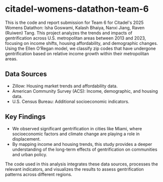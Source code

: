 # citadel-womens-datathon-team-6
This is the code and report submission for Team 6 for Citadel's 2025 Womens Datathon: Isha Goswami, Kalash Bhaiya, Nanxi Jiang, Raven (Ruiwen) Tang. 
This project analyzes the trends and impacts of gentrification across U.S. metropolitan areas between 2013 and 2023, focusing on income shifts, housing affordability, and demographic changes. Using the Ellen O’Regan model, we classify zip codes that have undergone gentrification based on relative income growth within their metropolitan areas.

## Data Sources
- Zillow: Housing market trends and affordability data.
- American Community Survey (ACS): Income, demographic, and housing data.
- U.S. Census Bureau: Additional socioeconomic indicators.

## Key Findings
- We observed significant gentrification in cities like Miami, where socioeconomic factors and climate change are playing a role in displacement.
- By mapping income and housing trends, this study provides a deeper understanding of the long-term effects of gentrification on communities and urban policy.

The code used in this analysis integrates these data sources, processes the relevant indicators, and visualizes the results to assess gentrification patterns across different regions.
